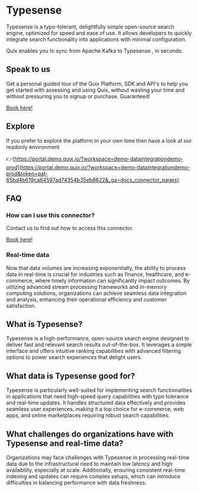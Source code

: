 <!-- START MARKDOWN -->
<!--[tech-name]-->
# Typesense

<!--[blurb-about-tech]-->
Typesense is a typo-tolerant, delightfully simple open-source search engine, optimized for speed and ease of use. It allows developers to quickly integrate search functionality into applications with minimal configuration.

Quix enables you to sync from Apache Kafka <span id="to_or_from">to</span> <span id="techname">Typesense</span> , in seconds.

## Speak to us

Get a personal guided tour of the Quix Platform, SDK and API's to help you get started with assessing and using Quix, without wasting your time and without pressuring you to signup or purchase. Guaranteed!

[Book here!](https://quix.io/book-a-demo)


## Explore

If you prefer to explore the platform in your own time then have a look at our readonly environment

👉[https://portal.demo.quix.io/?workspace=demo-dataintegrationdemo-prod](https://portal.demo.quix.io/?workspace=demo-dataintegrationdemo-prod&token=pat-65bd4b619ca64597ad74354b35eb8622&_ga=docs_connector_pages)


## FAQ 

### How can I use this connector?

Contact us to find out how to access this connector.

[Book here!](https://quix.io/book-a-demo)

### Real-time data

Now that data volumes are increasing exponentially, the ability to process data in real-time is crucial for industries such as finance, healthcare, and e-commerce, where timely information can significantly impact outcomes. By utilizing advanced stream processing frameworks and in-memory computing solutions, organizations can achieve seamless data integration and analysis, enhancing their operational efficiency and customer satisfaction.

## What is <span id="techname">Typesense</span>?

<!--[tech-seo-text]-->
Typesense is a high-performance, open-source search engine designed to deliver fast and relevant search results out-of-the-box. It leverages a simple interface and offers intuitive ranking capabilities with advanced filtering options to power search experiences that delight users.

## What data is <span id="techname">Typesense</span> good for?

<!--[tech-data-seo-text]-->
Typesense is particularly well-suited for implementing search functionalities in applications that need high-speed query capabilities with typo tolerance and real-time updates. It handles structured data effectively and provides seamless user experiences, making it a top choice for e-commerce, web apps, and online marketplaces requiring robust search capabilities.

## What challenges do organizations have with <span id="techname">Typesense</span> and real-time data?

<!--[tech-challenges-seo-text]-->
Organizations may face challenges with Typesense in processing real-time data due to the infrastructural need to maintain low latency and high availability, especially at scale. Additionally, ensuring consistent real-time indexing and updates can require complex setups, which can introduce difficulties in balancing performance with data freshness.
<!-- END MARKDOWN -->